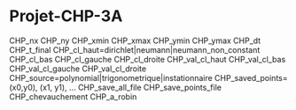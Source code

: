 # Projet-CHP-3A


CHP_nx
CHP_ny
CHP_xmin
CHP_xmax
CHP_ymin
CHP_ymax
CHP_dt
CHP_t_final
CHP_cl_haut=dirichlet|neumann|neumann_non_constant
CHP_cl_bas
CHP_cl_gauche
CHP_cl_droite
CHP_val_cl_haut
CHP_val_cl_bas
CHP_val_cl_gauche
CHP_val_cl_droite
CHP_source=polynomial|trigonometrique|instationnaire
CHP_saved_points=(x0,y0), (x1, y1), ...
CHP_save_all_file
CHP_save_points_file
CHP_chevauchement
CHP_a_robin